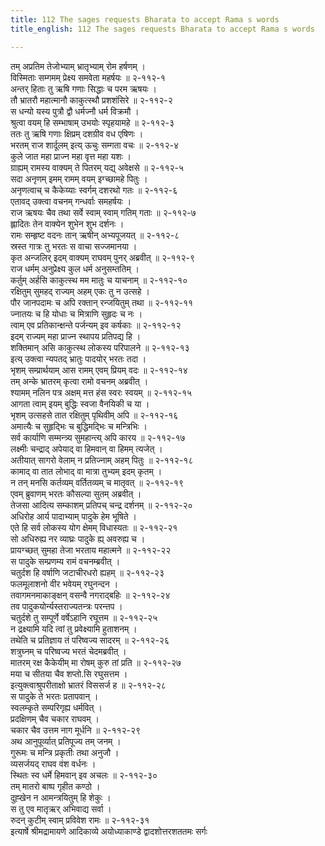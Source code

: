 ```yaml
---
title: 112 The sages requests Bharata to accept Rama s words
title_english: 112 The sages requests Bharata to accept Rama s words

---
```

<div class="audioEmbed"  caption="श्रीराम-हरिसीताराममूर्ति-घनपाठिभ्यां वचनम्" src="https://archive.org/download/Ramayana-recitation-Sriram-harisItArAmamUrti-Ghanapaati-v2/Kanda_2/Kanda_2_AYK-112-Padukaa_Pradaanam.mp3"></div>

तम् अप्रतिम तेजोभ्याम् भ्रातृभ्याम् रोम हर्षणम् ।  
विस्मिताः सम्गमम् प्रेक्ष्य समवेता महर्षयः ॥ २-११२-१  
अन्तर् हिताः तु ऋषि गणाः सिद्धाः च परम ऋषयः ।  
तौ भ्रातरौ महात्मानौ काकुत्स्थौ प्रशशंसिरे ॥ २-११२-२  
स धन्यो यस्य पुत्रौ द्वौ धर्मज्नौ धर्म विक्रमौ ।  
श्रुत्वा वयम् हि सम्भाषाम् उभयोः स्पृहयामहे ॥ २-११२-३  
ततः तु ऋषि गणाः क्षिप्रम् दशग्रीव वध एषिणः ।  
भरतम् राज शार्दूलम् इत्य् ऊचुः सम्गता वचः ॥ २-११२-४  
कुले जात महा प्राज्न महा वृत्त महा यशः ।  
ग्राह्यम् रामस्य वाक्यम् ते पितरम् यद्य् अवेक्षसे ॥ २-११२-५  
सदा अनृणम् इमम् रामम् वयम् इग्च्छामहे पितुः ।  
अनृणत्वाच् च कैकेय्याः स्वर्गम् दशरथो गतः ॥ २-११२-६  
एतावद् उक्त्वा वचनम् गन्धर्वाः समहर्षयः ।  
राज ऋषयः चैव तथा सर्वे स्वाम् स्वाम् गतिम् गताः ॥ २-११२-७  
ह्लादितः तेन वाक्येन शुभेन शुभ दर्शनः ।  
रामः सम्हृष्ट वदनः तान् ऋषीन् अभ्यपूजयत् ॥ २-११२-८  
स्रस्त गात्रः तु भरतः स वाचा सज्जमानया ।  
कृत अन्जलिर् इदम् वाक्यम् राघवम् पुनर् अब्रवीत् ॥ २-११२-९  
राज धर्मम् अनुप्रेक्ष्य कुल धर्म अनुसम्ततिम् ।  
कर्तुम् अर्हसि काकुत्स्थ मम मातुः च याचनाम् ॥ २-११२-१०  
रक्षितुम् सुमहद् राज्यम् अहम् एकः तु न उत्सहे ।  
पौर जानपदामः च अपि रक्तान् रन्जयितुम् तथा ॥ २-११२-११  
ज्नातयः च हि योधाः च मित्राणि सुहृदः च नः ।  
त्वाम् एव प्रतिकान्क्षन्ते पर्जन्यम् इव कर्षकाः ॥ २-११२-१२  
इदम् राज्यम् महा प्राज्न स्थापय प्रतिपद्य हि ।  
शक्तिमान् असि काकुत्स्थ लोकस्य परिपालने ॥ २-११२-१३  
इत्य् उक्त्वा न्यपतद् भ्रातुः पादयोर् भरतः तदा ।  
भृशम् सम्प्रार्थयाम् आस रामम् एवम् प्रियम् वदः ॥ २-११२-१४  
तम् अन्के भ्रातरम् कृत्वा रामो वचनम् अब्रवीत् ।  
श्यामम् नलिन पत्र अक्षम् मत्त हंस स्वरः स्वयम् ॥ २-११२-१५  
आगता त्वाम् इयम् बुद्धिः स्वजा वैनयिकी च या ।  
भृशम् उत्सहसे तात रक्षितुम् पृथिवीम् अपि ॥ २-११२-१६  
अमात्यैः च सुहृद्भिः च बुद्धिमद्भिः च मन्त्रिभिः ।  
सर्व कार्याणि सम्मन्त्र्य सुमहान्त्य् अपि कारय ॥ २-११२-१७  
लक्ष्मीः चन्द्राद् अपेयाद् वा हिमवान् वा हिमम् त्यजेत् ।  
अतीयात् सागरो वेलाम् न प्रतिज्नाम् अहम् पितुः ॥ २-११२-१८  
कामाद् वा तात लोभाद् वा मात्रा तुभ्यम् इदम् कृतम् ।  
न तन् मनसि कर्तव्यम् वर्तितव्यम् च मातृवत् ॥ २-११२-१९  
एवम् ब्रुवाणम् भरतः कौसल्या सुतम् अब्रवीत् ।  
तेजसा आदित्य सम्काशम् प्रतिपच् चन्द्र दर्शनम् ॥ २-११२-२०  
अधिरोह आर्य पादाभ्याम् पादुके हेम भूषिते ।  
एते हि सर्व लोकस्य योग क्षेमम् विधास्यतः ॥ २-११२-२१  
सो अधिरुह्य नर व्याघ्रः पादुके ह्य् अवरुह्य च ।  
प्रायग्च्छत् सुमहा तेजा भरताय महात्मने ॥ २-११२-२२  
स पादुके सम्प्रणम्य रामं वचनम्ब्रवीत् ।  
चतुर्दश हि वर्षाणि जटाचीरधरो ह्यहम् ॥ २-११२-२३  
फलमूलाशनो वीर भवेयम् रघुनन्दन ।  
तवागमनमाकाङ्क्षन् वसन्वै नगराद्बहिः ॥ २-११२-२४  
तव पादुकयोर्न्यस्तराज्यतन्त्रः परन्तप ।  
चतुर्दशे तु सम्पूर्णे वर्षेऽहानि रघूत्तम ॥ २-११२-२५  
न द्रक्ष्यामि यदि त्वां तु प्रवेक्ष्यामि हुताशनम् ।  
तथेति च प्रतिज्ञाय तं परिष्वज्य सादरम् ॥ २-११२-२६  
शत्रुघ्नम् च परिष्वज्य भरतं चेदमब्रवीत् ।  
मातरम् रक्ष कैकेयीम् मा रोषम् कुरु तां प्रति ॥ २-११२-२७  
मया च सीतया चैव शप्तो.सि रघुसत्तम ।  
इत्युक्त्वाश्रुपरीताक्षो भ्रातरं विससर्ज ह ॥ २-११२-२८  
स पादुके ते भरतः प्रतापवान् ।  
स्वलम्कृते सम्परिगृह्य धर्मवित् ।  
प्रदक्षिणम् चैव चकार राघवम् ।  
चकार चैव उत्तम नाग मूर्धनि ॥ २-११२-२९  
अथ आनुपूर्व्यात् प्रतिपूज्य तम् जनम् ।  
गुरूमः च मन्त्रि प्रकृतीः तथा अनुजौ ।  
व्यसर्जयद् राघव वंश वर्धनः ।  
स्थितः स्व धर्मे हिमवान् इव अचलः ॥ २-११२-३०  
तम् मातरो बाष्प गृहीत कण्ठो ।  
दुह्खेन न आमन्त्रयितुम् हि शेकुः ।  
स तु एव मातृऋर् अभिवाद्य सर्वा ।  
रुदन् कुटीम् स्वाम् प्रविवेश रामः ॥ २-११२-३१  
इत्यार्षे श्रीमद्रामायणे आदिकाव्ये अयोध्याकाण्डे द्वादशोत्तरशततमः सर्गः